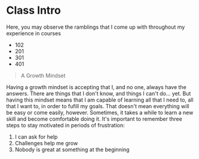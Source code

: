 # Class Intro

Here, you may observe the ramblings that I come up with throughout my experience in courses

- 102
- 201
- 301
- 401

> A Growth Mindset

Having a growth mindset is accepting that I, and no one, always have the answers. There are things that I don't know, and things I can't do... yet.
But having this mindset means that I am capable of learning all that I need to, all that I want to, in order to fufill my goals. That doesn't mean everything will be easy or come easily, however. Sometimes, it takes a while to learn a new skill and become comfortable doing it. It's important to remember three steps to stay motivated in periods of frustration:

1. I can ask for help
2. Challenges help me grow
3. Nobody is great at something at the beginning
